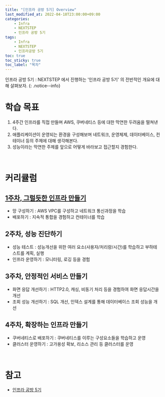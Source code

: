 ```yaml
---
title: "[인프라 공방 5기] Overview"
last_modified_at: 2022-04-18T23:00:00+09:00
categories:
    - Infra
    - NEXTSTEP
    - 인프라 공방 5기 
tags:
    - Infra
    - NEXTSTEP
    - 인프라공방 5기
toc: true
toc_sticky: true
toc_label: "목차"
---
```


인프라 공방 5기 : NEXTSTEP 에서 진행하는 '인프라 공방 5기' 의 전반적인 개요에 대해 살펴보자.
{: .notice--info}

# 학습 목표

1. 4주간 인프라를 직접 만들며 AWS, 쿠버네티스 등에 대한 막연한 두려움을 떨쳐낸다.
2. 애플리케이션이 운영되는 환경을 구성해보며 네트워크, 운영체제, 데이터베이스, 컨테이너 등의 주제에 대해 생각해본다.
3. 성능이라는 막연한 주제를 앞으로 어떻게 바라보고 접근할지 경험한다.

<br>

# 커리큘럼

## [1주차, 그럴듯한 인프라 만들기](/infra/nextstep/인프라%20공방%205기/infra-workshop-01-1-basic-knowledge/)

- 망 구성하기 : AWS VPC를 구성하고 네트워크 통신과정을 학습
- 배포하기 : 지속적 통합을 경험하고 컨테이너를 학습

## 2주차, 성능 진단하기

- 성능 테스트 : 성능개선을 위한 여러 요소(사용자/처리량/시간)를 학습하고 부하테스트를 계획, 실행
- 인프라 운영하기 : 모니터링, 로깅 등을 경험

## 3주차, 안정적인 서비스 만들기

- 화면 응답 개선하기 : HTTP2.0, 캐싱, 비동기 처리 등을 경험하여 화면 응답시간을 개선
- 조회 성능 개선하기 : SQL 개선, 인덱스 설계를 통해 데이터베이스 조회 성능을 개선

## 4주차, 확장하는 인프라 만들기

- 쿠버네티스로 배포하기 : 쿠버네티스를 이루는 구성요소들을 학습하고 운영
- 클러스터 운영하기 : 고가용성 확보, 리소스 관리 등 클러스터를 운영

<br>

# 참고

- [인프라 공방 5기](https://edu.nextstep.camp/c/VI4PhjPA/)